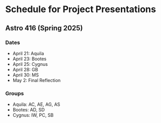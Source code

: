 # Schedule for Project Presentations
## Astro 416 (Spring 2025)

### Dates
- April 21: Aquila
- April 23: Bootes
- April 25: Cygnus
- April 28: GB 
- April 30: MS
- May 2: Final Reflection

### Groups
- Aquila: AC, AE, AG, AS
- Bootes: AD, SD
- Cygnus:  IW, PC, SB
